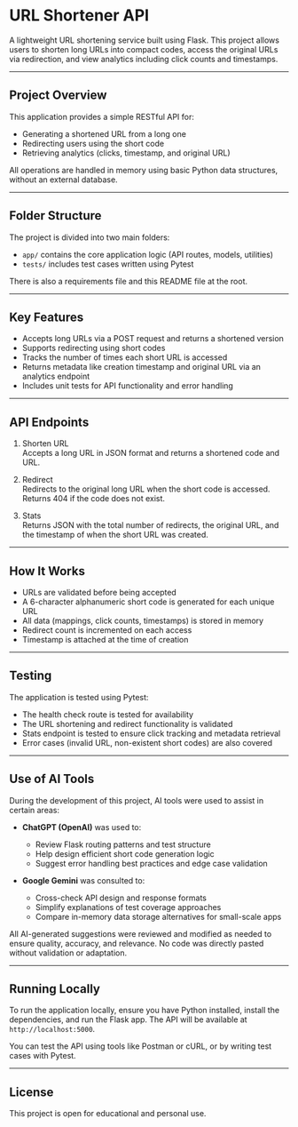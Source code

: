 # URL Shortener API

A lightweight URL shortening service built using Flask. This project allows users to shorten long URLs into compact codes, access the original URLs via redirection, and view analytics including click counts and timestamps.

---

## Project Overview

This application provides a simple RESTful API for:
- Generating a shortened URL from a long one
- Redirecting users using the short code
- Retrieving analytics (clicks, timestamp, and original URL)

All operations are handled in memory using basic Python data structures, without an external database.

---

## Folder Structure

The project is divided into two main folders:
- `app/` contains the core application logic (API routes, models, utilities)
- `tests/` includes test cases written using Pytest

There is also a requirements file and this README file at the root.

---

## Key Features

- Accepts long URLs via a POST request and returns a shortened version
- Supports redirecting using short codes
- Tracks the number of times each short URL is accessed
- Returns metadata like creation timestamp and original URL via an analytics endpoint
- Includes unit tests for API functionality and error handling

---

## API Endpoints

1. Shorten URL  
   Accepts a long URL in JSON format and returns a shortened code and URL.

2. Redirect  
   Redirects to the original long URL when the short code is accessed. Returns 404 if the code does not exist.

3. Stats  
   Returns JSON with the total number of redirects, the original URL, and the timestamp of when the short URL was created.

---

## How It Works

- URLs are validated before being accepted
- A 6-character alphanumeric short code is generated for each unique URL
- All data (mappings, click counts, timestamps) is stored in memory
- Redirect count is incremented on each access
- Timestamp is attached at the time of creation

---

## Testing

The application is tested using Pytest:
- The health check route is tested for availability
- The URL shortening and redirect functionality is validated
- Stats endpoint is tested to ensure click tracking and metadata retrieval
- Error cases (invalid URL, non-existent short codes) are also covered

---
## Use of AI Tools

During the development of this project, AI tools were used to assist in certain areas:

- **ChatGPT (OpenAI)** was used to:
  - Review Flask routing patterns and test structure
  - Help design efficient short code generation logic
  - Suggest error handling best practices and edge case validation

- **Google Gemini** was consulted to:
  - Cross-check API design and response formats
  - Simplify explanations of test coverage approaches
  - Compare in-memory data storage alternatives for small-scale apps

All AI-generated suggestions were reviewed and modified as needed to ensure quality, accuracy, and relevance. No code was directly pasted without validation or adaptation.

---

## Running Locally

To run the application locally, ensure you have Python installed, install the dependencies, and run the Flask app. The API will be available at `http://localhost:5000`.

You can test the API using tools like Postman or cURL, or by writing test cases with Pytest.

---

## License

This project is open for educational and personal use.

